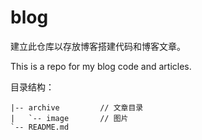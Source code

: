 # blog

建立此仓库以存放博客搭建代码和博客文章。

This is a repo for my blog code and articles.



目录结构：

```
|-- archive         // 文章目录
|   `-- image       // 图片
`-- README.md
```

